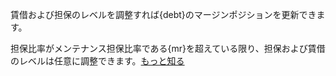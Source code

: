 賃借および担保のレベルを調整すれば{debt}のマージンポジションを更新できます。

担保比率がメンテナンス担保比率である{mr}を超えている限り、担保および賃借のレベルは任意に調整できます。[もっと知る](dex/shorting)
